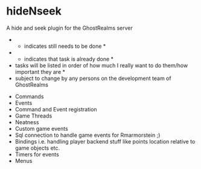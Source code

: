# hideNseek
A hide and seek plugin for the GhostRealms server

* - indicates still needs to be done *
* + indicates that task is already done *
* tasks will be listed in order of how much I really want to do them/how important they are *
* subject to change by any persons on the development team of GhostRealms

- Commands
- Events
- Command and Event registration
- Game Threads
- Neatness
- Custom game events
- Sql connection to handle game events for Rmarmorstein ;)
- Bindings i.e. handling player backend stuff like points location relative to game objects etc.
- Timers for events
- Menus
